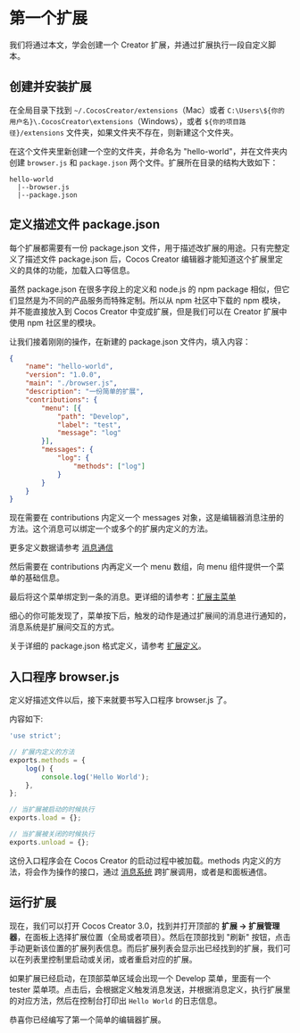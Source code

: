 # 第一个扩展

我们将通过本文，学会创建一个 Creator 扩展，并通过扩展执行一段自定义脚本。

## 创建并安装扩展

在全局目录下找到 `~/.CocosCreator/extensions`（Mac）或者 `C:\Users\${你的用户名}\.CocosCreator\extensions`（Windows），或者 `${你的项目路径}/extensions` 文件夹，如果文件夹不存在，则新建这个文件夹。

在这个文件夹里新创建一个空的文件夹，并命名为 "hello-world"，并在文件夹内创建 `browser.js` 和 `package.json` 两个文件。扩展所在目录的结构大致如下：

```
hello-world
  |--browser.js
  |--package.json
```

## 定义描述文件 package.json

每个扩展都需要有一份 package.json 文件，用于描述改扩展的用途。只有完整定义了描述文件 package.json 后，Cocos Creator 编辑器才能知道这个扩展里定义的具体的功能，加载入口等信息。

虽然 package.json 在很多字段上的定义和 node.js 的 npm package 相似，但它们显然是为不同的产品服务而特殊定制。所以从 npm 社区中下载的 npm 模块，并不能直接放入到 Cocos Creator 中变成扩展，但是我们可以在 Creator 扩展中使用 npm 社区里的模块。

让我们接着刚刚的操作，在新建的 package.json 文件内，填入内容：

```json
{
    "name": "hello-world",
    "version": "1.0.0",
    "main": "./browser.js",
    "description": "一份简单的扩展",
    "contributions": {
        "menu": [{
            "path": "Develop",
            "label": "test",
            "message": "log"
        }],
        "messages": {
            "log": {
                "methods": ["log"]
            }
        }
    }
}
```

现在需要在 contributions 内定义一个 messages 对象，这是编辑器消息注册的方法。这个消息可以绑定一个或多个的扩展内定义的方法。

更多定义数据请参考 [消息通信](./contributions-messages.md)

然后需要在 contributions 内再定义一个 menu 数组，向 menu 组件提供一个菜单的基础信息。

最后将这个菜单绑定到一条的消息。更详细的请参考：[扩展主菜单](./contributions-menu.md)

细心的你可能发现了，菜单按下后，触发的动作是通过扩展间的消息进行通知的，消息系统是扩展间交互的方式。

关于详细的 package.json 格式定义，请参考 [扩展定义](./define.md)。

## 入口程序 browser.js

定义好描述文件以后，接下来就要书写入口程序 browser.js 了。

内容如下:

```javascript
'use strict';

// 扩展内定义的方法
exports.methods = {
    log() {
        console.log('Hello World');
    },
};

// 当扩展被启动的时候执行
exports.load = {};

// 当扩展被关闭的时候执行
exports.unload = {};
```

这份入口程序会在 Cocos Creator 的启动过程中被加载。methods 内定义的方法，将会作为操作的接口，通过 [消息系统](./messages.md) 跨扩展调用，或者是和面板通信。

## 运行扩展

现在，我们可以打开 Cocos Creator 3.0，找到并打开顶部的 **扩展 -> 扩展管理器**，在面板上选择扩展位置（全局或者项目）。然后在顶部找到 "刷新" 按钮，点击手动更新该位置的扩展列表信息。而后扩展列表会显示出已经找到的扩展，我们可以在列表里控制里启动或关闭，或者重启对应的扩展。

如果扩展已经启动，在顶部菜单区域会出现一个 Develop 菜单，里面有一个 tester 菜单项。点击后，会根据定义触发消息发送，并根据消息定义，执行扩展里的对应方法，然后在控制台打印出 `Hello World` 的日志信息。

恭喜你已经编写了第一个简单的编辑器扩展。
